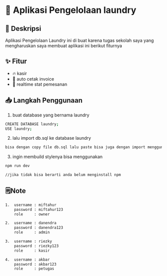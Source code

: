 # 🚀 Aplikasi Pengelolaan laundry

## 📌 Deskripsi  
Aplikasi Pengelolaan Laundry ini di buat karena tugas sekolah saya yang mengharuskan saya membuat aplikasi ini berikut fiturnya

## ✨ Fitur  
- 🔥 kasir 
- 🚀 auto cetak invoice
- 🎨 realtime stat pemesanan

## 📥 Langkah Penggunaan 
 
1. buat database yang bernama laundry
```bash
CREATE DATABASE laundry;
USE laundry;
```
2. lalu import db.sql ke database laundry
```bash
bisa dengan copy file db.sql lalu paste bisa juga dengan import menggunakan gui dari phpmyadmin
```
3. ingin membuild stylenya bisa menggunakan
```bash
npm run dev

//jika tidak bisa berarti anda belum menginstall npm

```

## 🗒️Note
```bash
1.  username : miftahur
    password : miftahur123
    role     : owner

2.  username : danendra
    password : danendra123
    role     : admin

3.  username : riezky
    password : riezky123
    role     : kasir

4.  username : akbar
    password : akbar123
    role     : petugas
```